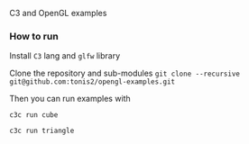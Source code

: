 C3 and OpenGL examples


### How to run


Install `C3` lang and `glfw` library

Clone the repository and sub-modules `git clone --recursive git@github.com:tonis2/opengl-examples.git`

Then you can run examples with

`c3c run cube`

`c3c run triangle`


